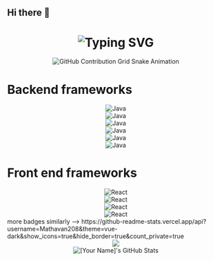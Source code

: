 ## Hi there 👋
<div align="center">
    <h1>
        <img src="https://readme-typing-svg.herokuapp.com?font=Jetbrains+mono&size=40&duration=3000&color=33FF33&center=true&vCenter=true&width=435&lines=Hey..+I'm+Mathavan;This+is..;..my+Github..;" alt="Typing SVG"/>
    </h1>
</div>
<div align="center">
    <img src="https://raw.githubusercontent.com/[YourGitHub]/[YourGitHub]/output/github-contribution-grid-snake.svg" alt="GitHub Contribution Grid Snake Animation"/>
</div>
<h1>Backend frameworks</h1>
<div align="center">
    <!-- Replace with your skills -->
    <img src="https://img.shields.io/badge/Java-007396?style=for-the-badge&logo=java&logoColor=white" alt="Java" />
    <!-- Add more badges similarly -->
</div>
<div align="center">
    <!-- Replace with your skills -->
    <img src="https://img.shields.io/badge/NodeJs-007396?style=for-the-badge&logo=nodejs&logoColor=white" alt="Java" />
    <!-- Add more badges similarly -->
</div>
<div align="center">
    <!-- Replace with your skills -->
    <img src="https://img.shields.io/badge/Php-007396?style=for-the-badge&logo=php&logoColor=white" alt="Java" />
    <!-- Add more badges similarly -->
</div>

<div align="center">
    <!-- Replace with your skills -->
    <img src="https://img.shields.io/badge/Javascript-007396?style=for-the-badge&logo=javascript&logoColor=white" alt="Java" />
    <!-- Add more badges similarly -->
</div>
<div align="center">
    <!-- Replace with your skills -->
    <img src="https://img.shields.io/badge/MongoDB-007396?style=for-the-badge&logo=mongodb&logoColor=white" alt="Java" />
    <!-- Add more badges similarly -->
</div>
<div align="center">
    <!-- Replace with your skills -->
    <img src="https://img.shields.io/badge/MYsql-007396?style=for-the-badge&logo=sql&logoColor=white" alt="Java" />
    <!-- Add more badges similarly -->
</div>
<h1>Front end frameworks</h1>


<div align="center">
    <!-- Replace with your framework skills -->
    <img src="https://img.shields.io/badge/React-20232A?style=for-the-badge&logo=react&logoColor=61DAFB" alt="React"/>
    <!-- Add more badges similarly -->
</div>

<div align="center">
    <!-- Replace with your framework skills -->
    <img src="https://img.shields.io/badge/Npm-20232A?style=for-the-badge&logo=npm&logoColor=61DAFB" alt="React"/>
    <!-- Add more badges similarly -->
</div>
<div align="center">
    <!-- Replace with your framework skills -->
    <img src="https://img.shields.io/badge/HTML-20232A?style=for-the-badge&logo=html&logoColor=61DAFB" alt="React"/>
    <!-- Add more badges similarly -->
</div>
<div align="center">
    <!-- Replace with your framework skills -->
    <img src="https://img.shields.io/badge/CSS-20232A?style=for-the-badge&logo=css&logoColor=61DAFB" alt="React"/>
    <!-- Add more badges similarly -->
</div>
 more badges similarly -->
https://github-readme-stats.vercel.app/api?username=Mathavan208&theme=vue-dark&show_icons=true&hide_border=true&count_private=true
<div align="center">
    <img src="https://github-readme-stats.vercel.app/api?username=Mathavan208&theme=vue-dark&show_icons=true&hide_border=true&count_private=true"/>
</div>


<div align="center">
    <img src="https://github-profile-summary-cards.vercel.app/api/cards/profile-details?username=Mathavan208&theme=github_dark" alt="[Your Name]'s GitHub Stats"/>
</div>
<!--
**Mathavan208/Mathavan208** is a ✨ _special_ ✨ repository because its `README.md` (this file) appears on your GitHub profile.

Here are some ideas to get you started:

- 🔭 I’m currently pursuing as a Student in rajalakshmi engineering college
- 🌱 I’m currently learning deep learning 
- 👯 I’m looking to collaborate on Full stack projects based on MERN STACK
- 🤔 I’m looking for help with Full Stack

